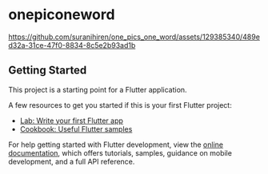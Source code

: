 # onepiconeword

https://github.com/suranihiren/one_pics_one_word/assets/129385340/489ed32a-31ce-47f0-8834-8c5e2b93ad1b

## Getting Started

This project is a starting point for a Flutter application.

A few resources to get you started if this is your first Flutter project:

- [Lab: Write your first Flutter app](https://docs.flutter.dev/get-started/codelab)
- [Cookbook: Useful Flutter samples](https://docs.flutter.dev/cookbook)

For help getting started with Flutter development, view the
[online documentation](https://docs.flutter.dev/), which offers tutorials,
samples, guidance on mobile development, and a full API reference.
